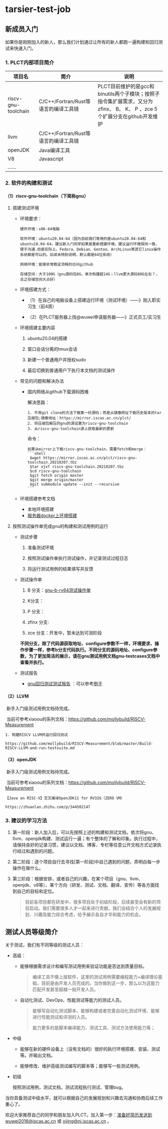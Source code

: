 # tarsier-test-job



## 新成员入门

如果你是刚刚加入的新人，那么我们计划通过让所有的新人都跑一遍构建和回归测试来快速入门。

### 1. PLCT内部项目简介

| 项目名              | 简介                                 | 说明                                                         |
| ------------------- | ------------------------------------ | ------------------------------------------------------------ |
| riscv-gnu-toolchain | C/C++/Fortran/Rust等语言的编译工具链 | PLCT目前维护的是gcc和binutils两个子模块；按照子指令集扩展需求，又分为zfinx、 B、 K、 P 、zce  5个扩展分支在github开发维护 |
| llvm                | C/C++/Fortran/Rust等语言的编译工具链 |                                                              |
| openJDK             | Java编译工具                         |                                                              |
| V8                  | Javascript                           |                                                              |
| ……                  |                                      |                                                              |



### 2. 软件的构建和测试

#### （1）riscv-gnu-toolchain（下简称gnu）

   1. 搭建测试环境

      - 环境要求：

        ```
        硬件环境：x86-64电脑
        
        软件环境：ubuntu20.04-64（因为目前我们常用的是ubuntu20.04-64和ubuntu18.04-64，建议新入门同学如果是重新搭建环境，建议运行环境保持一致，便于沟通.但是实际上，Fedora、Debian、Gentoo、ArchLinux等其它linux操作系统都是可以的。后续未特别说明，默认都是64位系统）
        
        网络环境：能够非常稳定流畅的访问github
        
        存储空间：大于100G（gnu源码包8G，单次构建超14G；llvm更大源码80G左右？，总之存储空间大点好）
        ```

      

      - 环境搭建方式：

        - （1）在自己的电脑设备上搭建运行环境（测试环境）——》刚入职实习生（前4周）

        - （2）在PLCT服务器上找@wuwei申请服务器——》正式员工/实习生

          

      - 环境搭建主要内容

        1. ubuntu20.04的搭建

        2. 窗口会话分离的tmux会话

        3. 新建一个普通用户并授权sudo

        4. 最后切换到普通用户下执行本文档的测试操作

           

      - 常见的问题和解决办法

        - 国内网络从github下载源码困难

          解决思路：

          ```
          1. 不用git clone的方法下载第一份源码；而是从镜像网址下载历史版本的tar压缩包;镜像地址：https://mirror.iscas.ac.cn/plct/
          2. 将压缩包解压的gnu的源设置为riscv-gnu-toolchain
          3. 从riscv-gnu-toolchain源上获取最新的更新
          ```

          命令：

          ```
          如果从mirror上下载riscv-gnu-toolchain，需要fetch和merge：
          ​```shell
           $wget https://mirror.iscas.ac.cn/plct/riscv-gnu-toolchain.20210207.tbz
           $tar xjvf riscv-gnu-toolchain.20210207.tbz
           $cd riscv-gnu-toolchain
           $git fetch origin master
           $git merge origin/master
           $git submodule update --init --recursive
          ​```
          ```

          

      - 环境搭建参考文档

        - 本地环境搭建
        - [服务器docker上环境搭建](https://github.com/xijing21/tarsier-test-job/blob/main/gnu/test_environment-docker.md)

      

   2. 按照测试操作单完成gnu的构建和测试用例的运行

      - 测试步骤

        1. 准备测试环境

        2. 按照测试操作单执行测试操作，并记录测试过程日志

        3. 将运行测试用例的结果填写并反馈

           

      - 测试操作单

           1. B 分支：[gnu-b-rv64测试操作单](https://github.com/xijing21/tarsier-test-job/blob/main/gnu/gnu-regression-b_rv64_newlib.md)

           2.  K分支：

           3.  P 分支：

           4. zfinx 分支:

           5. zce  分支：开发中，暂未达到可测阶段

              

        **不同分支，除了代码源获取地址、configure参数不一样，环境要求、操作步骤一样，参考b分支代码执行。不同分支的源码地址、configure参数，为了更加简洁的展示，请在gnu测试用例文档gnu-testcases文档中查看并执行。**

        

      - 测试报告

        - [gnu回归测试测试报告](https://github.com/xijing21/tarsier-test-job/blob/main/gnu/gnu-regression-b_rv64_newlib-report.docx) ：可以参考[例子](https://github.com/xijing21/tarsier-test-job/blob/main/gnu/gnu-regression-b_rv64_newlib-report-demo.docx)

        

#### （2）LLVM

​	新手入门级测试用例文档待完成。

​	当前可参考xiaoou的系列文档：https://github.com/mollybuild/RISCV-Measurement

```
1. 构建RISCV LLVM并运行回归测试

https://github.com/mollybuild/RISCV-Measurement/blob/master/Build-RISCV-LLVM-and-run-testsuite.md
```



#### （3）openJDK

​	新手入门级测试用例文档待完成。

​	当前可参考xiaoou的系列文档：https://github.com/mollybuild/RISCV-Measurement

```
【Java on RISC-V】交叉编译OpenJDK11 for RV32G（ZERO VM）

https://zhuanlan.zhihu.com/p/344502147
```



### 3. 建议的学习方法

1. 第一阶段：新人加入后，可以先按照上述的构建和测试文档，依次将gnu、llvm、openjdk构建、测试运行一遍；有个整体的了解和印象。执行过程中，请保持良好的记录习惯，建议以文档、博客、专栏等任意公开文档方式记录执行经过和遇到的问题。

2. 第二阶段：逐个项目自行去寻找[第一阶段]中自己遇到的问题，弄明白每一步操作在做什么。

3. 第三阶段：根据安排，或者自己的兴趣，在某个项目（gnu、llvm、openjdk、v8等）、某个方向（研发、测试、文档、翻译、宣传）等各方面找到自己的目标和定位。

   > 目前各项目都在研发中，很多项目处于初级阶段，后续甚至会有新的项目启动。我们需要很多人才一起来进行贡献。我们会结合个人的发展规划、兴趣及能力综合考虑，给予展示各自才华和能力的机会。



## 测试人员等级简介

关于测试，我们有不同等级的测试人员：

- 高级：

  - 能够根据需求设计和编写测试用例来验证功能是否达到质量目标。

    > 编译工具不像上层软件，这里的测试用例需要编程能力+编译理论基础，目前是由开发人员完成的。当你做到这一步，那么以为这能力匹配开发甚至超越一般开发人员。

  - 自动化测试、DevOps、性能测试等能力的测试人员。

    > 能够写自动化测试脚本、能够构建或者完善自动化测试环境、能够进行性能测试和评测的人员。
    >
    > 能力更多的是脚本编译能力、测试工具、测试方法使用能力等；

    

- 中级

  - 能够在新的硬件设备上（没有文档的）很好的执行环境搭建、安装、测试等。并输出文档。

  - 能够修改、维护高级测试编写的脚本等；能够写一些测试用例。

  

- 初级

  按照测试用例，测试文档，测试流程执行测试、管理bug。



当你具备测试中级水平，就可以根据自己的发展规划和兴趣去沟通和协商后续工作重心了。

欢迎大家推荐自己的同学和朋友加入PLCT。加入第一步：准备好简历发送到wuwei2016@iscas.ac.cn 或 xijing@nj.iscas.ac.cn 。


